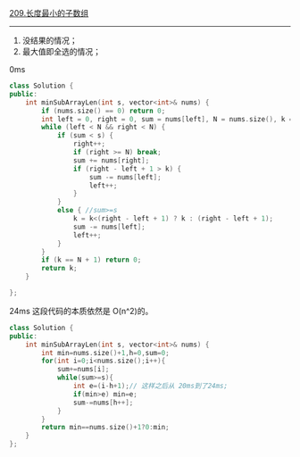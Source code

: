 [209.长度最小的子数组](https://leetcode-cn.com/problems/minimum-size-subarray-sum/submissions/)
***

1. 没结果的情况；
2. 最大值即全选的情况；

0ms
```cpp
class Solution {
public:
	int minSubArrayLen(int s, vector<int>& nums) {
        if (nums.size() == 0) return 0;
		int left = 0, right = 0, sum = nums[left], N = nums.size(), k = N + 1;
		while (left < N && right < N) {
			if (sum < s) {
				right++;
				if (right >= N) break;
				sum += nums[right];
				if (right - left + 1 > k) {
					sum -= nums[left];
					left++;
				}
			}
			else { //sum>=s
				k = k<(right - left + 1) ? k : (right - left + 1);
				sum -= nums[left];
				left++;
			}
		}
		if (k == N + 1) return 0;
		return k;
	}

};
```
24ms 这段代码的本质依然是 O(n^2)的。
```cpp
class Solution {
public:
    int minSubArrayLen(int s, vector<int>& nums) {
        int min=nums.size()+1,h=0,sum=0;
        for(int i=0;i<nums.size();i++){
            sum+=nums[i];
            while(sum>=s){
                int e=(i-h+1);// 这样之后从 20ms到了24ms;
                if(min>e) min=e;
                sum-=nums[h++];
            }
        }
        return min==nums.size()+1?0:min;
    }
};
```
